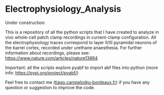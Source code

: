 # Electrophysiology_Analysis
Under construction.

This is a repository of all the python scripts that I have created to analyze in vivo whole-cell patch clamp recordings in current-clamp configuration. All the electrophysiology traces correspond to layer II/III pyramidal neurons of the barrel cortex, recorded under urethane anaesthesia. For further information about recordings, please see: https://www.nature.com/articles/nature13664

Important: all the scripts explore pyabf to import abf files into python (more info: https://pypi.org/project/pyabf/)

Feel free to contact me (tiago.campelo@u-bordeaux.fr) if you have any question or suggestion to improve the code.
